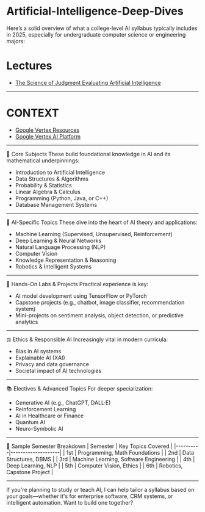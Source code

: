 # Artificial-Intelligence-Deep-Dives

Here’s a solid overview of what a college-level AI syllabus typically includes in 2025, especially for undergraduate computer science or engineering majors:


# Lectures 
* [The Science of Judgment Evaluating Artificial Intelligence](./The_Science_of_Judgment_Evaluating_Artificial_Intelligence)

---

# CONTEXT

* [Google Vertex Resources](./Google_Vertex_Resources.md)
* [Google Vertex AI Platform](./Google_Vertex_AI_Platform.md)

---
  

🧠 Core Subjects
These build foundational knowledge in AI and its mathematical underpinnings:
- Introduction to Artificial Intelligence
- Data Structures & Algorithms
- Probability & Statistics
- Linear Algebra & Calculus
- Programming (Python, Java, or C++)
- Database Management Systems

---

🤖 AI-Specific Topics
These dive into the heart of AI theory and applications:
- Machine Learning (Supervised, Unsupervised, Reinforcement)
- Deep Learning & Neural Networks
- Natural Language Processing (NLP)
- Computer Vision
- Knowledge Representation & Reasoning
- Robotics & Intelligent Systems

---

🧪 Hands-On Labs & Projects
Practical experience is key:
- AI model development using TensorFlow or PyTorch
- Capstone projects (e.g., chatbot, image classifier, recommendation system)
- Mini-projects on sentiment analysis, object detection, or predictive analytics

---

⚖️ Ethics & Responsible AI
Increasingly vital in modern curricula:
- Bias in AI systems
- Explainable AI (XAI)
- Privacy and data governance
- Societal impact of AI technologies

---

📚 Electives & Advanced Topics
For deeper specialization:
- Generative AI (e.g., ChatGPT, DALL·E)
- Reinforcement Learning
- AI in Healthcare or Finance
- Quantum AI
- Neuro-Symbolic AI

---

🧭 Sample Semester Breakdown
| Semester | Key Topics Covered |
|----------|--------------------|
| 1st      | Programming, Math Foundations |
| 2nd      | Data Structures, DBMS |
| 3rd      | Machine Learning, Software Engineering |
| 4th      | Deep Learning, NLP |
| 5th      | Computer Vision, Ethics |
| 6th      | Robotics, Capstone Project |

---

If you're planning to study or teach AI, I can help tailor a syllabus based on your goals—whether it's for enterprise software, CRM systems, or intelligent automation. Want to build one together?
